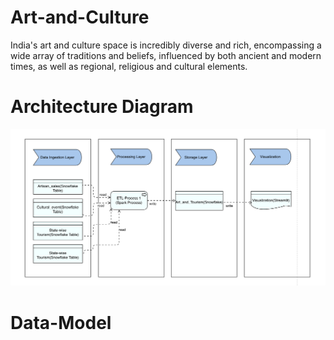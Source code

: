 # Art-and-Culture
India's art and culture space is incredibly diverse and rich, encompassing a wide array of traditions and beliefs, influenced by both ancient and modern times, as well as regional, religious and cultural elements. 

# Architecture Diagram
![alt text](image.png)

# Data-Model

